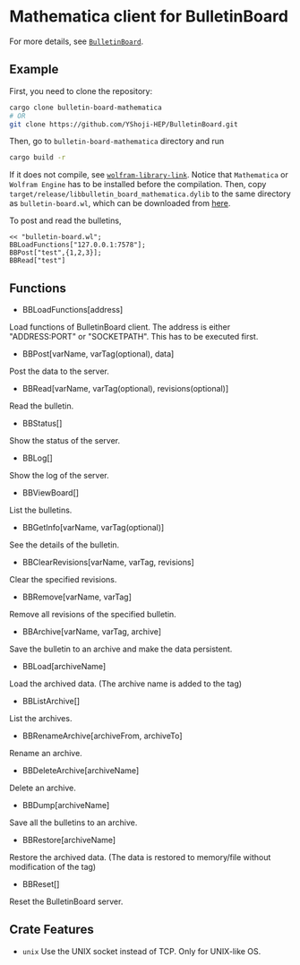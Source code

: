 Mathematica client for BulletinBoard
====================================
For more details, see [`BulletinBoard`](https://github.com/YShoji-HEP/BulletinBoard).

Example
-------
First, you need to clone the repository:
```bash
cargo clone bulletin-board-mathematica
# OR
git clone https://github.com/YShoji-HEP/BulletinBoard.git
```
Then, go to `bulletin-board-mathematica` directory and run
```bash
cargo build -r
```
If it does not compile, see [`wolfram-library-link`](https://crates.io/crates/wolfram-library-link). Notice that `Mathematica` or `Wolfram Engine` has to be installed before the compilation.
Then, copy `target/release/libbulletin_board_mathematica.dylib` to the same directory as `bulletin-board.wl`, which can be downloaded from [here](https://github.com/YShoji-HEP/BulletinBoard/blob/main/bulletin-board-mathematica/bulletin-board.wl).

To post and read the bulletins, 
```
<< "bulletin-board.wl";
BBLoadFunctions["127.0.0.1:7578"];
BBPost["test",{1,2,3}];
BBRead["test"]
```

Functions
----------
* BBLoadFunctions[address]

Load functions of BulletinBoard client. The address is either "ADDRESS:PORT" or "SOCKETPATH". This has to be executed first.

* BBPost[varName, varTag(optional), data]

Post the data to the server.

* BBRead[varName, varTag(optional), revisions(optional)]

Read the bulletin.

* BBStatus[]

Show the status of the server.

* BBLog[]

Show the log of the server.

* BBViewBoard[]

List the bulletins.

* BBGetInfo[varName, varTag(optional)]

See the details of the bulletin.

* BBClearRevisions[varName, varTag, revisions]

Clear the specified revisions.

* BBRemove[varName, varTag]

Remove all revisions of the specified bulletin.

* BBArchive[varName, varTag, archive]

Save the bulletin to an archive and make the data persistent.

* BBLoad[archiveName]

Load the archived data. (The archive name is added to the tag)

* BBListArchive[]

List the archives.

* BBRenameArchive[archiveFrom, archiveTo]

Rename an archive.

* BBDeleteArchive[archiveName]

Delete an archive.

* BBDump[archiveName]

Save all the bulletins to an archive.

* BBRestore[archiveName]

Restore the archived data. (The data is restored to memory/file without modification of the tag)

* BBReset[]

Reset the BulletinBoard server.

Crate Features
--------------
* `unix`
Use the UNIX socket instead of TCP. Only for UNIX-like OS.
